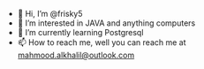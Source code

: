 - 👋 Hi, I’m @frisky5
- 👀 I’m interested in JAVA and anything computers
- 🌱 I’m currently learning Postgresql
- 📫 How to reach me, well you can reach me at mahmood.alkhalil@outlook.com

<!---
frisky5/frisky5 is a ✨ special ✨ repository because its `README.md` (this file) appears on your GitHub profile.
You can click the Preview link to take a look at your changes.
--->
